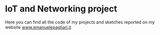 # IoT and Networking project
Here you can find all the code of my projects and sketches reported on my website www.emanuelepagliari.it
